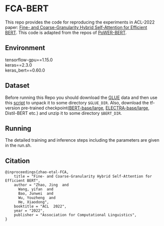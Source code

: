 # FCA-BERT
This repo provides the code for reproducing the experiments in ACL-2022 paper: [Fine- and Coarse-Granularity Hybrid Self-Attention for Efficient BERT](https://arxiv.org/pdf/2203.09055.pdf). This code is adapted from the repos of  [PoWER-BERT](https://github.com/IBM/PoWER-BERT).



## Environment
tensorflow-gpu==1.15.0 <br>
keras==2.3.0 <br>
keras_bert==0.60.0  


## Dataset
Before running this Repo you should download the [GLUE](https://gluebenchmark.com/tasks) data and then use this [script](https://gist.github.com/W4ngatang/60c2bdb54d156a41194446737ce03e2e) to unpack it to some directory `$GLUE_DIR`. Also, download the tf-version pre-trained checkpoint([BERT-base/large](https://github.com/google-research/bert), [ELECTRA-base/large](https://github.com/google-research/electra), Distil-BERT etc.) and unzip it to some directory `$BERT_DIR`. 

## Running
The detailed training and inference steps including the parameters are given in the run.sh.


## Citation

```
@inproceedings{zhao-etal-FCA,
    title = "Fine- and Coarse-Granularity Hybrid Self-Attention for Efficient BERT",
    author = "Zhao, Jing  and
      Wang, yifan  and
      Bao, Junwei  and
      Wu, Youzheng  and
      He, Xiaodong",
    booktitle = "ACL  2022",
    year = "2022",
    publisher = "Association for Computational Linguistics",
}

```

